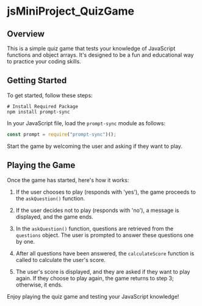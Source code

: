 # jsMiniProject_QuizGame

## Overview
This is a simple quiz game that tests your knowledge of JavaScript functions and object arrays. It's designed to be a fun and educational way to practice your coding skills.

## Getting Started
To get started, follow these steps:

```shell
# Install Required Package
npm install prompt-sync
```

In your JavaScript file, load the `prompt-sync` module as follows:

```javascript
const prompt = require("prompt-sync")();
```

Start the game by welcoming the user and asking if they want to play.

## Playing the Game
Once the game has started, here's how it works:

1. If the user chooses to play (responds with 'yes'), the game proceeds to the `askQuestion()` function.

2. If the user decides not to play (responds with 'no'), a message is displayed, and the game ends.

3. In the `askQuestion()` function, questions are retrieved from the `questions` object. The user is prompted to answer these questions one by one.

4. After all questions have been answered, the `calculateScore` function is called to calculate the user's score.

5. The user's score is displayed, and they are asked if they want to play again. If they choose to play again, the game returns to step 3; otherwise, it ends.

Enjoy playing the quiz game and testing your JavaScript knowledge!
